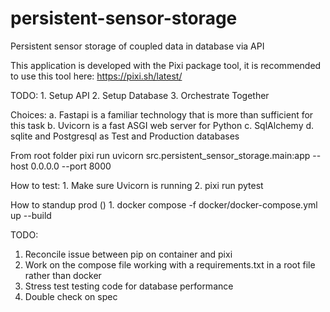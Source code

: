 # persistent-sensor-storage
Persistent sensor storage of coupled data in database via API

This application is developed with the Pixi package tool, it is recommended to use this tool here: https://pixi.sh/latest/

TODO: 
    1. Setup API
    2. Setup Database
    3. Orchestrate Together

Choices:
    a. Fastapi is a familiar technology that is more than sufficient for this task
    b. Uvicorn is a fast ASGI web server for Python
    c. SqlAlchemy
    d. sqlite and Postgresql as Test and Production databases


From root folder
pixi run uvicorn src.persistent_sensor_storage.main:app --host 0.0.0.0 --port 8000

How to test:
    1. Make sure Uvicorn is running
    2. pixi run pytest

How to standup prod ()
    1. docker compose -f docker/docker-compose.yml up --build

TODO:
1. Reconcile issue between pip on container and pixi
2. Work on the compose file working with a requirements.txt in a root file rather than docker
3. Stress test testing code for database performance
4. Double check on spec 